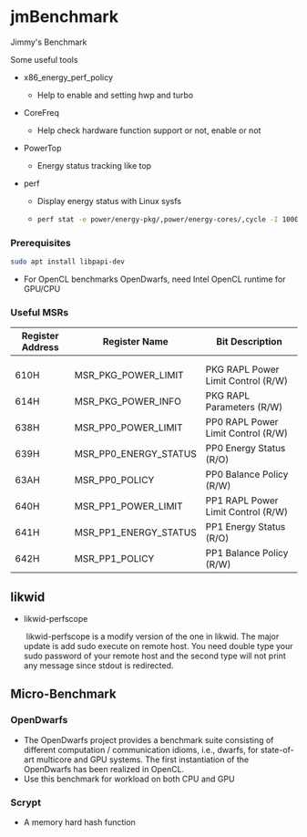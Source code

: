 

# jmBenchmark

Jimmy's Benchmark

Some useful tools

- x86_energy_perf_policy

  - Help to enable and setting hwp and turbo

- CoreFreq

  - Help check hardware function support or not, enable or not

- PowerTop

  - Energy status tracking like top

- perf

  - Display energy status with Linux sysfs
  - ```bash
    perf stat -e power/energy-pkg/,power/energy-cores/,cycle -I 1000 sleep 1000
    ```

### Prerequisites

```bash
sudo apt install libpapi-dev
```

- For OpenCL benchmarks OpenDwarfs, need Intel OpenCL runtime for GPU/CPU

  

### Useful MSRs

| Register Address | Register Name         | Bit Description                    |
| ---------------- | --------------------- | ---------------------------------- |
|                  |                       |                                    |
|                  |                       |                                    |
| 610H             | MSR_PKG_POWER_LIMIT   | PKG RAPL Power Limit Control (R/W) |
| 614H             | MSR_PKG_POWER_INFO    | PKG RAPL Parameters (R/W)          |
| 638H             | MSR_PP0_POWER_LIMIT   | PP0 RAPL Power Limit Control (R/W) |
| 639H             | MSR_PP0_ENERGY_STATUS | PP0 Energy Status (R/O)            |
| 63AH             | MSR_PP0_POLICY        | PP0 Balance Policy (R/W)           |
| 640H             | MSR_PP1_POWER_LIMIT   | PP1 RAPL Power Limit Control (R/W) |
| 641H             | MSR_PP1_ENERGY_STATUS | PP1 Energy Status (R/O)            |
| 642H             | MSR_PP1_POLICY        | PP1 Balance Policy (R/W)           |





## likwid

- likwid-perfscope

  ​	likwid-perfscope is a modify version of the one in likwid. The major update is add sudo execute on remote host. You need double type your sudo password of your remote host and the second type will not print any message since stdout is redirected.

  



## Micro-Benchmark

### OpenDwarfs

- The OpenDwarfs project provides a benchmark suite consisting of different computation / communication idioms, i.e., dwarfs, for state-of-art multicore and GPU systems. The first instantiation of the OpenDwarfs has been realized in OpenCL.
- Use this benchmark for workload on both CPU and GPU

### Scrypt

* A memory hard hash function

### 
